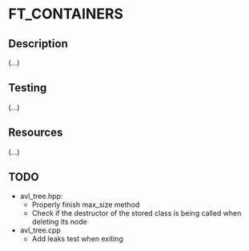 # FT_CONTAINERS

## Description

(...)

## Testing

(...)

## Resources

(...)

## TODO

- avl_tree.hpp:
  - Properly finish max_size method
  - Check if the destructor of the stored class is being called when deleting its node
- avl_tree.cpp
  - Add leaks test when exiting
